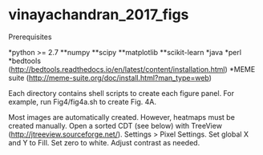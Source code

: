 # vinayachandran_2017_figs

Prerequisites

*python >= 2.7
**numpy
**scipy
**matplotlib
**scikit-learn
*java
*perl
*bedtools (http://bedtools.readthedocs.io/en/latest/content/installation.html)
*MEME suite (http://meme-suite.org/doc/install.html?man_type=web)

Each directory contains shell scripts to create each figure panel. For example, run Fig4/fig4a.sh to create Fig. 4A. 

Most images are automatically created. However, heatmaps must be created manually. Open a sorted CDT (see below) with TreeView (http://jtreeview.sourceforge.net/). Settings > Pixel Settings. Set global X and Y to Fill. Set zero to white. Adjust contrast as needed. 
